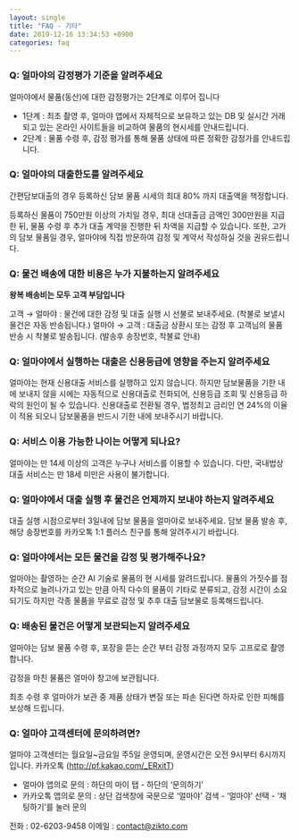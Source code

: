 ```yaml
---
layout: single
title: "FAQ - 기타"
date: 2019-12-16 13:34:53 +0900
categories: faq
---
```

### Q: 얼마야의 감정평가 기준을 알려주세요

​얼마야에서 물품(동산)에 대한 감정평가는 2단계로 이루어 집니다

* 1단계 : 최초 촬영 후, 얼마야 앱에서 자체적으로 보유하고 있는 DB 및 실시간 거래되고 있는 온라인 사이트들을 비교하여 물품의 현시세를 안내드립니다.
* 2단계 : 물품 수령 후, 감정 평가를 통해 물품 상태에 따른 정확한 감정가를 안내드립니다.

### Q: 얼마야의 대출한도를 알려주세요

간편담보대출의 경우 등록하신 담보 물품 시세의 최대 80% 까지 대출액을 책정합니다.

등록하신 물품이 750만원 이상의 가치일 경우, 최대 선대출금 금액인 300만원을 지급한 뒤, 물품 수령 후 추가 대출 계약을 진행한 뒤 차액을 지급할 수 있습니다. 또한, 고가의 담보 물품일 경우, 얼마야에 직접 방문하여 감정 및 계약서 작성하실 것을 권유드립니다. 

### Q: 물건 배송에 대한 비용은 누가 지불하는지 알려주세요
**왕복 배송비는 모두 고객 부담입니다**

고객 → 얼마야 : 물건에 대한 감정 및 대출 실행 시 선불로 보내주세요. (착불로 보낼시 물건은 자동 반송됩니다.)
얼마야 → 고객 : 대출금 상환시 또는 감정 후 고객님의 물품 반송 시 착불로 발송됩니다. (발송후 송장번호, 착불료 안내)

### Q: 얼마야에서 실행하는 대출은 신용등급에 영향을 주는지 알려주세요
얼마야는 현재 신용대출 서비스를 실행하고 있지 않습니다. 하지만 담보물품을 기한 내에 보내지 않을 시에는 자동적으로 신용대출로 전화되어, 신용등급 조회 및 신용등급 하락의 원인이 될 수 있습니다. 신용대출로 전환될 경우, 법정최고 금리인 연 24%의 이율이 적용 되오니 담보물품을 반드시 기한 내에 보내주시기 바랍니다. 

### Q: 서비스 이용 가능한 나이는 어떻게 되나요? 
얼마야는 만 14세 이상의 고객은 누구나 서비스를 이용할 수 있습니다. 다만, 국내법상 대출 서비스는 만 18세 미만은 사용이 불가합니다. 

### Q: 얼마야에서 대출 실행 후 물건은 언제까지 보내야 하는지 알려주세요
대출 실행 시점으로부터 3일내에 담보 물품을 얼마야로 보내주세요. 담보 물품 발송 후, 해당 송장번호를 카카오톡 1:1 플러스 친구를 통해 알려주시기 바랍니다.

### Q: 얼마야에서는 모든 물건을 감정 및 평가해주나요?
얼마야는 촬영하는 순간 AI 기술로 물품의 현 시세를 알려드립니다. 물품의 가짓수를 점차적으로 늘려나가고 있는 만큼 아직 다수의 물품이 기타로 분류되고, 감정 시간이 소요되기도 하지만 각종 물품을 무료로 감정 및 추후 대출 담보물로 등록해드립니다.

### Q: 배송된 물건은 어떻게 보관되는지 알려주세요
얼마야는 담보 물품 수령 후, 포장을 뜯는 순간 부터 감정 과정까지 모두 고프로로 촬영합니다. 

감정을 마친 물품은 얼마야 창고에 보관됩니다.

최초 수령 후 얼마야가 보관 중 제품 상태가 변질 또는 파손 된다면 하자로 인한 피해를 보상해 드립니다.


### Q: 얼마야 고객센터에 문의하려면?  
얼마야 고객센터는 월요일~금요일 주5일 운영되며, 운영시간은 오전 9시부터 6시까지 입니다.
카카오톡 (http://pf.kakao.com/_ERxitT) 

- 얼마야 앱의로 문의 : 하단의 마이 탭 - 하단의 ‘문의하기’ 
- 카카오톡 앱의로 문의 : 상단 검색창에 국문으로 ‘얼마야’ 검색 - ‘얼마야’ 선택 - ‘채팅하기’를 눌러 문의 

전화 : 02-6203-9458
이메일 : contact@zikto.com 